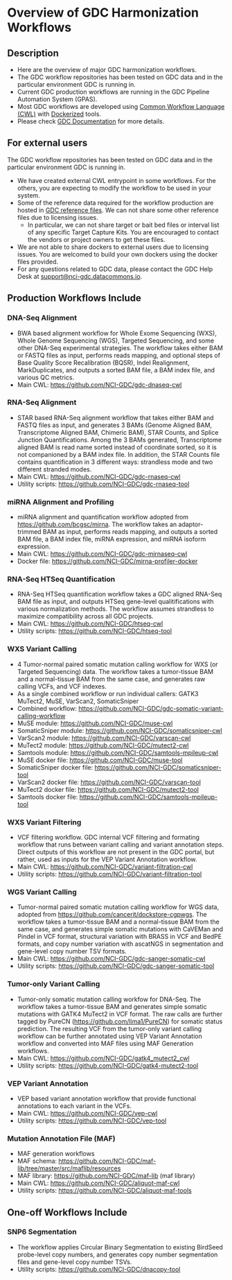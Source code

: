 # Overview of GDC Harmonization Workflows

## Description
- Here are the overview of major GDC harmonization workflows.
- The GDC workflow repositories has been tested on GDC data and in the particular environment GDC is running in. 
- Current GDC production workflows are running in the GDC Pipeline Automation System (GPAS).
- Most GDC workflows are developed using [Common Workflow Language (CWL)](https://www.commonwl.org/ "Common workflow Language") with [Dockerized](https://www.docker.com/) tools.
- Please check [GDC Documentation](https://docs.gdc.cancer.gov/Data/Bioinformatics_Pipelines/DNA_Seq_Variant_Calling_Pipeline/#somatic-variant-calling-workflow) for more details. 

## For external users
The GDC workflow repositories has been tested on GDC data and in the particular environment GDC is running in. 
- We have created external CWL entrypoint in some workflows. For the others, you are expecting to modify the workflow to be used in your system. 
- Some of the reference data required for the workflow production are hosted in [GDC reference files](https://gdc.cancer.gov/about-data/data-harmonization-and-generation/gdc-reference-files "GDC reference files"). We can not share some other reference files due to licensing issues. 
  - In particular, we can not share target or bait bed files or interval list of any specific Target Capture Kits. You are encouraged to contact the vendors or project owners to get these files.
- We are not able to share dockers to external users due to licensing issues. You are welcomed to build your own dockers using the docker files provided.
- For any questions related to GDC data, please contact the GDC Help Desk at support@nci-gdc.datacommons.io.

## Production Workflows Include

### DNA-Seq Alignment
- BWA based alignment workflow for Whole Exome Sequencing (WXS), Whole Genome Sequencing (WGS), Targeted Sequencing, and some other DNA-Seq experimental strategies. The workflow takes either BAM or FASTQ files as input, performs reads mapping, and optional steps of Base Quality Score Recalibration (BQSR), Indel Realignment, MarkDuplicates, and outputs a sorted BAM file, a BAM index file, and various QC metrics.  
- Main CWL: https://github.com/NCI-GDC/gdc-dnaseq-cwl 

### RNA-Seq Alignment
- STAR based RNA-Seq alignment workflow that takes either BAM and FASTQ files as input, and generates 3 BAMs (Genome Aligned BAM, Transcriptome Aligned BAM, Chimeric BAM), STAR Counts, and Splice Junction Quantifications. Among the 3 BAMs generated, Transcriptome aligned BAM is read name sorted instead of coordinate sorted, so it is not companioned by a BAM index file. In addition, the STAR Counts file contains quantification in 3 different ways: strandless mode and two different stranded modes.
- Main CWL: https://github.com/NCI-GDC/gdc-rnaseq-cwl
- Utility scripts: https://github.com/NCI-GDC/gdc-rnaseq-tool 

### miRNA Alignment and Profiling
- miRNA alignment and quantification workflow adopted from https://github.com/bcgsc/mirna. The workflow takes an adaptor-trimmed BAM as input, performs reads mapping, and outputs a sorted BAM file, a BAM index file, miRNA expression, and miRNA isoform expression. 
- Main CWL: https://github.com/NCI-GDC/gdc-mirnaseq-cwl 
- Docker file: https://github.com/NCI-GDC/mirna-profiler-docker 

### RNA-Seq HTSeq Quantification
- RNA-Seq HTSeq quantification workflow takes a GDC aligned RNA-Seq BAM file as input, and outputs HTSeq gene-level qualitifications with various normalization methods. The workflow assumes strandless to maximize compatibility across all GDC projects.
- Main CWL: https://github.com/NCI-GDC/htseq-cwl
- Utility scripts: https://github.com/NCI-GDC/htseq-tool

### WXS Variant Calling
- 4 Tumor-normal paired somatic mutation calling workflow for WXS (or Targeted Sequencing) data. The workflow takes a tumor-tissue BAM and a normal-tissue BAM from the same case, and generates raw calling VCFs, and VCF indexes.  
- As a single combined workflow or run individual callers: GATK3 MuTect2, MuSE, VarScan2, SomaticSniper
- Combined workflow: https://github.com/NCI-GDC/gdc-somatic-variant-calling-workflow 
- MuSE module: https://github.com/NCI-GDC/muse-cwl
- SomaticSniper module: https://github.com/NCI-GDC/somaticsniper-cwl
- VarScan2 module: https://github.com/NCI-GDC/varscan-cwl
- MuTect2 module: https://github.com/NCI-GDC/mutect2-cwl 
- Samtools module: https://github.com/NCI-GDC/samtools-mpileup-cwl
- MuSE docker file: https://github.com/NCI-GDC/muse-tool
- SomaticSniper docker file: https://github.com/NCI-GDC/somaticsniper-tool
- VarScan2 docker file: https://github.com/NCI-GDC/varscan-tool
- MuTect2 docker file: https://github.com/NCI-GDC/mutect2-tool
- Samtools docker file: https://github.com/NCI-GDC/samtools-mpileup-tool

### WXS Variant Filtering
- VCF filtering workflow. GDC internal VCF filtering and formating workflow that runs between variant calling and variant annotation steps. Direct outputs of this workflow are not present in the GDC portal, but rather, used as inputs for the VEP Variant Annotation workflow.  
- Main CWL: https://github.com/NCI-GDC/variant-filtration-cwl 
- Utility scripts: https://github.com/NCI-GDC/variant-filtration-tool

### WGS Variant Calling
- Tumor-normal paired somatic mutation calling workflow for WGS data, adopted from https://github.com/cancerit/dockstore-cgpwgs. The workflow takes a tumor-tissue BAM and a normal-tissue BAM from the same case, and generates simple somatic mutations with CaVEMan and Pindel in VCF format, structural variation with BRASS in VCF and BedPE formats, and copy number variation with ascatNGS in segmentation and gene-level copy number TSV formats.
- Main CWL: https://github.com/NCI-GDC/gdc-sanger-somatic-cwl
- Utility scripts: https://github.com/NCI-GDC/gdc-sanger-somatic-tool

### Tumor-only Variant Calling
- Tumor-only somatic mutation calling workfow for DNA-Seq. The workflow takes a tumor-tissue BAM and generates simple somatic mutations with GATK4 MuTect2 in VCF format. The raw calls are further tagged by PureCN (https://github.com/lima1/PureCN) for somatic status prediction. The resulting VCF from the tumor-only variant calling workflow can be further annotated using VEP Variant Annotation workflow and converted into MAF files using MAF Generation workflows. 
- Main CWL: https://github.com/NCI-GDC/gatk4_mutect2_cwl
- Utility scripts: https://github.com/NCI-GDC/gatk4-mutect2-tool

### VEP Variant Annotation
- VEP based variant annotation workflow that provide functional annotations to each variant in the VCFs.
- Main CWL: https://github.com/NCI-GDC/vep-cwl 
- Utility scripts: https://github.com/NCI-GDC/vep-tool 

### Mutation Annotation File (MAF)
- MAF generation workflows 
- MAF schema: https://github.com/NCI-GDC/maf-lib/tree/master/src/maflib/resources
- MAF library: https://github.com/NCI-GDC/maf-lib (maf library)
- Main CWL: https://github.com/NCI-GDC/aliquot-maf-cwl
- Utility scripts: https://github.com/NCI-GDC/aliquot-maf-tools

## One-off Workflows Include
### SNP6 Segmentation
- The workflow applies Circular Binary Segmentation to existing BirdSeed probe-level copy numbers, and generates copy number segmentation files and gene-level copy number TSVs.
- Utility scripts: https://github.com/NCI-GDC/dnacopy-tool




